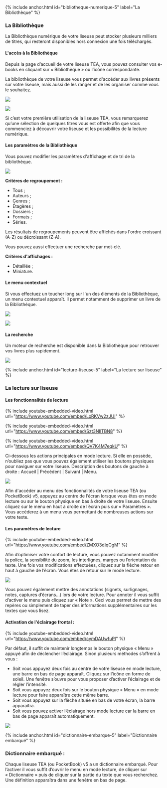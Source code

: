 {% include anchor.html id="bibliotheque-numerique-5" label="La Bibliothèque" %}

### La Bibliothèque

La Bibliothèque numérique de votre liseuse peut stocker plusieurs milliers de titres, qui resteront disponibles hors connexion une fois téléchargés.

#### L'accès à la Bibliothèque

Depuis la page d’accueil de votre liseuse TEA, vous pouvez consulter vos e-books en cliquant sur « Bibliothèque » ou l’icône correspondante.

La bibliothèque de votre liseuse vous permet d'accéder aux livres présents sur votre liseuse, mais aussi de les ranger et de les organiser comme vous le souhaitez.

![](/images/lire-liseuse-Pocketbook-F5-2.jpg)

![](/images/lire-liseuse-Pocketbook-F5-3.jpg)

Si c’est votre première utilisation de la liseuse TEA, vous remarquerez qu’une sélection de quelques titres vous est offerte afin que vous commenciez à découvrir votre liseuse et les possibilités de la lecture numérique.

#### Les paramètres de la Bibliothèque

Vous pouvez modifier les paramètres d'affichage et de tri de la bibliothèque.

![](/images/lire-liseuse-Pocketbook-F5-4.jpg)

**Critères de regroupement :**

- Tous ;
- Auteurs ;
- Genres ;
- Étagères ;
- Dossiers ;
- Formats ;
- Séries.

Les résultats de regroupements peuvent être affichés dans l'ordre croissant (A-Z) ou décroissant (Z-A).

Vous pouvez aussi effectuer une recherche par mot-clé.

**Critères d'affichages :**

- Détaillée ;
- Miniature.

#### Le menu contextuel

Si vous effectuez un toucher long sur l'un des éléments de la Bibliothèque, un menu contextuel apparaît.
Il permet notamment de supprimer un livre de la Bibliothèque.

![](/images/lire-liseuse-Pocketbook-F5-5.jpg)

![](/images/lire-liseuse-Pocketbook-F5-6.jpg)

#### La recherche

Un moteur de recherche est disponible dans la Bibliothèque pour retrouver vos livres plus rapidement.

![](/images/lire-liseuse-Pocketbook-F5-7.jpg)

{% include anchor.html id="lecture-liseuse-5" label="La lecture sur liseuse" %}

### La lecture sur liseuse

#### Les fonctionnalités de lecture

{% include youtube-embedded-video.html url="https://www.youtube.com/embed/LxRKVw2zJUI" %}

{% include youtube-embedded-video.html url="https://www.youtube.com/embed/Szt3NIlTBN8" %}

{% include youtube-embedded-video.html url="https://www.youtube.com/embed/QV7K4M7eqkU" %}

Ci-dessous les actions principales en mode lecture. Si elle en possède, n’oubliez pas que vous pouvez également utiliser les boutons physiques pour naviguer sur votre liseuse.
Description des boutons de gauche à droite : Accueil | Précédent | Suivant | Menu.

![](/images/ZonesTactiles.jpg)

Afin d'accéder au menu des fonctionnalités de votre liseuse TEA (ou PocketBook) v5, appuyez au centre de l’écran lorsque vous êtes en mode lecture ou sur le bouton physique en bas à droite de votre liseuse. Ensuite cliquez sur le menu en haut à droite de l’écran puis sur « Paramètres ». Vous accéderez à un menu vous permettant de nombreuses actions sur votre texte.

#### Les paramètres de lecture

{% include youtube-embedded-video.html url="https://www.youtube.com/embed/ZMXO3dIqCgM" %}

Afin d’optimiser votre confort de lecture, vous pouvez notamment modifier la police, la sensibilité du zoom, les interlignes, marges ou l’orientation du texte. Une fois vos modifications effectuées, cliquez sur la flèche retour en haut à gauche de l’écran. Vous êtes de retour sur le mode lecture.

![](/images/lire-liseuse-Pocketbook-F5-9.jpg)

Vous pouvez également mettre des annotations (signets, surlignages, notes, captures d’écrans…) lors de votre lecture. Pour annoter il vous suffit d’activer le menu puis cliquez sur « Note ». Ceci vous permet de mettre des repères ou simplement de taper des informations supplémentaires sur les textes que vous lisez.

#### Activation de l'éclairage frontal :

{% include youtube-embedded-video.html url="https://www.youtube.com/embed/cymDAUwfuPI" %}

Par défaut, il suffit de maintenir longtemps le bouton physique « Menu » appuyé afin de déclencher l’éclairage. Sinon plusieurs méthodes s’offrent à vous :

- Soit vous appuyez deux fois au centre de votre liseuse en mode lecture, une barre en bas de page apparaît. Cliquez sur l’icône en forme de soleil. Une fenêtre s’ouvre pour vous proposer d’activer l’éclairage et de régler l’intensité.
- Soit vous appuyez deux fois sur le bouton physique « Menu » en mode lecture pour faire apparaître cette même barre.
- Soit vous appuyez sur la flèche située en bas de votre écran, la barre apparaîtra.
- Soit vous pouvez activer l’éclairage hors mode lecture car la barre en bas de page apparaît automatiquement.

![](/images/lire-liseuse-Pocketbook-F5-10.jpg)

{% include anchor.html id="dictionnaire-embarque-5" label="Dictionnaire embarqué" %}

### Dictionnaire embarqué :

Chaque liseuse TEA (ou PocketBook) v5 a un dictionnaire embarqué. Pour l’activer il vous suffit d’ouvrir le menu en mode lecture, de cliquer sur « Dictionnaire » puis de cliquer sur la partie du texte que vous recherchez. Une définition apparaîtra dans une fenêtre en bas de page.
